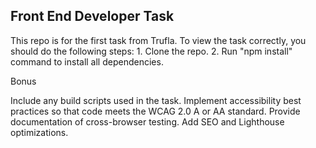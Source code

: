 Front End Developer Task
----------------------------------------------------------------
This repo is for the first task from Trufla. 
To view the task correctly, you should do the following steps: 
    1. Clone the repo.
    2. Run "npm install" command to install all dependencies.

Bonus

Include any build scripts used in the task.
Implement accessibility best practices so that code meets the WCAG 2.0 A or AA standard.
Provide documentation of cross-browser testing.
Add SEO and Lighthouse optimizations.